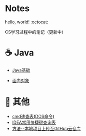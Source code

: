 # Notes

hello, world! :octocat:

CS学习过程中的笔记（更新中）



# :coffee: Java

* [Java基础](./notes/Java基础.md)

* [面向对象](./notes/面向对象.md)



# :game_die: 其他

* [cmd速查表(DOS命令)](./notes/others/cmd速查表(DOS命令).md)
* [IDEA常用快捷键查询表](./notes/others/IDEA常用快捷键查询表.md)
* [方法--本地项目上传至GitHub云仓库](./notes/others/方法--本地项目上传至GitHub云仓库.md)

